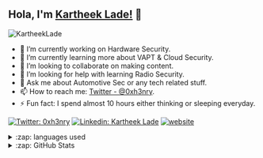
## Hola, I'm [Kartheek Lade!](https://kartheekalde.com) 👋

<p align="left"> <img src="https://komarev.com/ghpvc/?username=KartheekLade&label=Views&color=blue&style=plastic" alt="KartheekLade" /> </p>

- 🔭 I’m currently working on Hardware Security.
- 🌱 I’m currently learning more about VAPT & Cloud Security.
- 👯 I’m looking to collaborate on making content.
- 🤔 I’m looking for help with learning Radio Security.
- 💬 Ask me about Automotive Sec or any tech related stuff.
- 📫 How to reach me: [Twitter - @0xh3nry](https://twitter.com/0xh3nry).
- ⚡ Fun fact: I spend almost 10 hours either thinking or sleeping everyday.

[![Twitter: 0xh3nry](https://img.shields.io/twitter/follow/0xh3nry?style=social)](https://twitter.com/0xh3nry)
[![Linkedin: Kartheek Lade](https://img.shields.io/badge/-Kartheek-blue?style=flat-square&logo=Linkedin&logoColor=white&link=https://www.linkedin.com/in/kartheek-lade-922359166/)](https://www.linkedin.com/in/kartheek-lade-922359166)
[![website](https://img.shields.io/badge/PortfolioWebsite-kartheeklade-2648ff?style=flat-square&logo=google-chrome)](https://kartheeklade.com)
  
<details>
  <summary>:zap: languages used</summary>

  <img align="left" alt="0xh3nry's GitHub Stats" src="https://github-readme-stats.vercel.app/api/top-langs/?username=KartheekLade&theme=light&hide_langs_below=1" />

</details>
<details>
  <summary>:zap: GitHub Stats</summary>

  <img align="left" alt="0xh3nry's GitHub Stats" src="https://github-readme-stats.codestackr.vercel.app/api?username=KartheekLade&show_icons=true&hide_border=true" />

</details>
